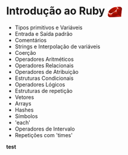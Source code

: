 
<h1>
  Introdução ao Ruby 
  <img align="center" alt="Ruby" height="30" width="40" src="https://raw.githubusercontent.com/devicons/devicon/master/icons/ruby/ruby-original.svg">
</h1>

 - Tipos primitivos e Variáveis
 - Entrada e Saída padrão
 - Comentários
 - Strings e Interpolação de variáveis
 - Coerção
 - Operadores Aritméticos
 - Operadores Relacionais
 - Operadores de Atribuição
 - Estruturas Condicionais
 - Operadores Lógicos
 - Estruturas de repetição
 - Vetores
 - Arrays
 - Hashes
 - Símbolos
 - 'each'
 - Operadores de Intervalo
 - Repetições com 'times'

**test**
